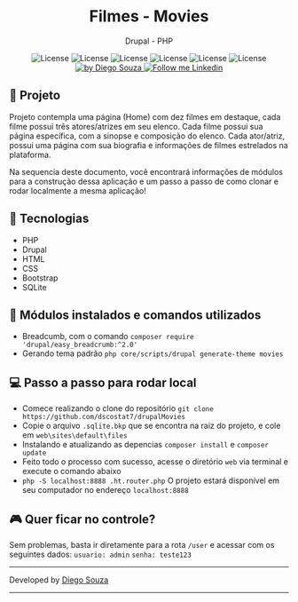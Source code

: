 <h1 align="center">
	Filmes - Movies 
</h1>

<p align="center">Drupal - PHP</p>

<p align="center">
  <img alt="License" src="https://img.shields.io/badge/PHP-purple">
  <img alt="License" src="https://img.shields.io/badge/Drupal-purple">
  <img alt="License" src="https://img.shields.io/badge/SQLite-blue">
  <img alt="License" src="https://img.shields.io/badge/HTML-orange">
  <img alt="License" src="https://img.shields.io/badge/Bootstrap-blue">
  <img alt="License" src="https://img.shields.io/badge/CSS-blue">

  <a href="https://beacons.ai/dscostat7/" target="_blank">
    <img alt="by Diego Souza" src="https://img.shields.io/badge/Made%20by-Diego%20Souza-blue">
  </a>

  <a href="https://www.linkedin.com/in/dscostat7/" target="_blank">
    <img alt="Follow me Linkedin" src="https://img.shields.io/badge/Follow%20up-Diego%20Souza-2ecc71?style=social&logo=linkedin">
  </a>
</p>


## 🚀 Projeto

Projeto contempla uma página (Home) com dez filmes em destaque, cada filme possui três atores/atrizes em seu elenco.
Cada filme possui sua página específica, com a sinopse e composição do elenco. Cada ator/atriz, possui uma página com
sua biografia e informações de filmes estrelados na plataforma.

Na sequencia deste documento, você encontrará informações de módulos para a construção dessa aplicação e um passo
a passo de como clonar e rodar localmente a mesma aplicação!

## 🔧 Tecnologias

- PHP
- Drupal
- HTML
- CSS
- Bootstrap
- SQLite

## 🚧 Módulos instalados e comandos utilizados

- Breadcumb, com o comando `composer require 'drupal/easy_breadcrumb:^2.0'`
- Gerando tema padrão `php core/scripts/drupal generate-theme movies`

## 💻 Passo a passo para rodar local

- Comece realizando o clone do repositório `git clone https://github.com/dscostat7/drupalMovies`
- Copie o arquivo `.sqlite.bkp` que se encontra na raiz do projeto, e cole em `web\sites\default\files`
- Instalando e atualizando as depencias `composer install` e `composer update`
- Feito todo o processo com sucesso, acesse o diretório `web` via terminal e execute o comando abaixo
- `php -S localhost:8888 .ht.router.php` O projeto estará disponível em seu computador no endereço `localhost:8888`

## 🎮 Quer ficar no controle?

Sem problemas, basta ir diretamente para a rota `/user` e acessar com os seguintes dados:
`usuario: admin`
`senha: teste123`


---

Developed by <a href="https://beacons.ai/dscostat7/" target="_blank">Diego Souza</a>

---

